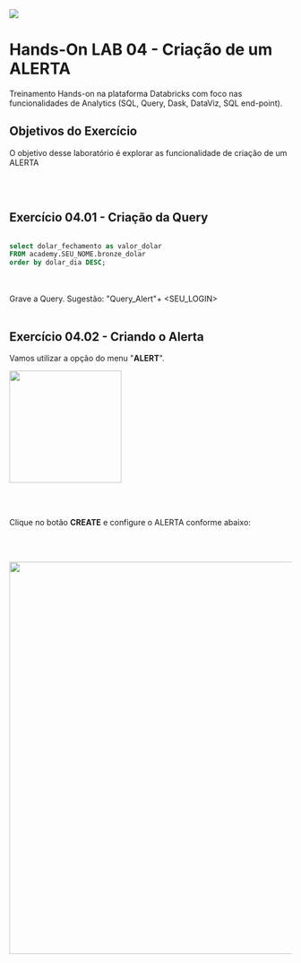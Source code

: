 <img src="https://raw.githubusercontent.com/Databricks-BR/lab_sql/main/images/header_handson_sql.png">

# Hands-On LAB 04 - Criação de um ALERTA

Treinamento Hands-on na plataforma Databricks com foco nas funcionalidades de Analytics (SQL, Query, Dask, DataViz, SQL end-point).


## Objetivos do Exercício

O objetivo desse laboratório é explorar as funcionalidade de criação de um ALERTA</br>

</br></br>

## Exercício 04.01 - Criação da Query

``` sql

select dolar_fechamento as valor_dolar
FROM academy.SEU_NOME.bronze_dolar
order by dolar_dia DESC;


```
</br></br>
Grave a Query.  Sugestão:  "Query_Alert"+ <SEU_LOGIN>
</br></br>


## Exercício 04.02 - Criando o Alerta

Vamos utilizar a opção do menu  "**ALERT**".

<img src="https://raw.githubusercontent.com/Databricks-BR/lab_sql/main/images/lab04_1.png" style="height: 200px;">

</br></br>

Clique no botão **CREATE** e configure o ALERTA conforme abaixo:

</br></br>

<img src="https://raw.githubusercontent.com/Databricks-BR/lab_sql/main/images/lab04_2.png" style="height: 700px;">


